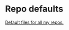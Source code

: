# Repo defaults

[Default files for all my repos.](https://docs.github.com/en/github/building-a-strong-community/creating-a-default-community-health-file)
